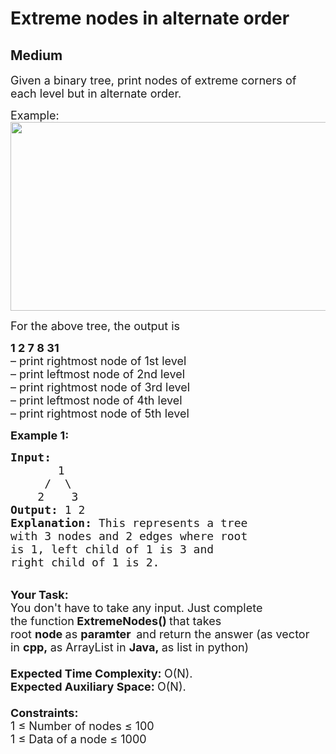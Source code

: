 # Extreme nodes in alternate order
## Medium 
<div class="problem-statement" style="user-select: auto;">
                <p style="user-select: auto;"></p><p style="user-select: auto;"><span style="font-size: 18px; user-select: auto;">Given a binary tree, print nodes of extreme corners of each level but in alternate order.</span></p>

<p style="user-select: auto;"><span style="font-size: 18px; user-select: auto;">Example:<br style="user-select: auto;">
<img alt="" src="https://contribute.geeksforgeeks.org/wp-content/uploads/extremeNode.png" style="height: 302px; width: 600px; user-select: auto;" class="img-responsive"></span></p>

<p style="user-select: auto;"><span style="font-size: 18px; user-select: auto;">For the above tree, the output is</span></p>

<p style="user-select: auto;"><span style="font-size: 18px; user-select: auto;"><strong style="user-select: auto;">1 2 7 8 31</strong><br style="user-select: auto;">
– print rightmost node of 1st level<br style="user-select: auto;">
– print leftmost node of 2nd level<br style="user-select: auto;">
– print rightmost node of 3rd level<br style="user-select: auto;">
– print leftmost node of 4th level<br style="user-select: auto;">
– print rightmost node of 5th level</span></p>

<p style="user-select: auto;"><span style="font-size: 18px; user-select: auto;"><strong style="user-select: auto;">Example 1:</strong></span></p>

<pre style="user-select: auto;"><span style="font-size: 18px; user-select: auto;"><strong style="user-select: auto;">Input:
&nbsp;      </strong>1
&nbsp;    /  \
&nbsp;   2    3<strong style="user-select: auto;">
Output: </strong>1 2
<strong style="user-select: auto;">Explanation: </strong>This represents a tree
with 3 nodes and 2 edges where root
is 1, left child of 1 is 3 and
right child of 1 is 2.</span></pre>

<p style="user-select: auto;"><br style="user-select: auto;">
<span style="font-size: 18px; user-select: auto;"><strong style="user-select: auto;">Your Task:</strong><br style="user-select: auto;">
You don't have to take any input. Just complete the&nbsp;function<strong style="user-select: auto;">&nbsp;ExtremeNodes()&nbsp;</strong>that takes root&nbsp;<strong style="user-select: auto;">node&nbsp;</strong>as&nbsp;<strong style="user-select: auto;">paramter&nbsp;&nbsp;</strong>and return the answer (as vector in&nbsp;<strong style="user-select: auto;">cpp,&nbsp;</strong>as ArrayList in&nbsp;<strong style="user-select: auto;">Java,&nbsp;</strong>as list in python)<br style="user-select: auto;">
<br style="user-select: auto;">
<strong style="user-select: auto;">Expected Time Complexity:&nbsp;</strong>O(N).<br style="user-select: auto;">
<strong style="user-select: auto;">Expected Auxiliary Space:&nbsp;</strong>O(N).<br style="user-select: auto;">
<br style="user-select: auto;">
<strong style="user-select: auto;">Constraints:</strong><br style="user-select: auto;">
1 ≤ Number of nodes ≤ 100<br style="user-select: auto;">
1 ≤ Data of a node ≤ 1000</span></p>
 <p style="user-select: auto;"></p>
            </div>